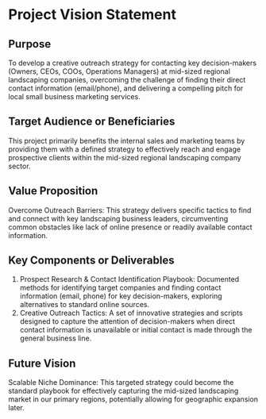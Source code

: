 # Project Vision Statement

## Purpose
To develop a creative outreach strategy for contacting key decision-makers (Owners, CEOs, COOs, Operations Managers) at mid-sized regional landscaping companies, overcoming the challenge of finding their direct contact information (email/phone), and delivering a compelling pitch for local small business marketing services.

## Target Audience or Beneficiaries
This project primarily benefits the internal sales and marketing teams by providing them with a defined strategy to effectively reach and engage prospective clients within the mid-sized regional landscaping company sector.

## Value Proposition
Overcome Outreach Barriers: This strategy delivers specific tactics to find and connect with key landscaping business leaders, circumventing common obstacles like lack of online presence or readily available contact information.

## Key Components or Deliverables
1.  Prospect Research & Contact Identification Playbook: Documented methods for identifying target companies and finding contact information (email, phone) for key decision-makers, exploring alternatives to standard online sources.
2.  Creative Outreach Tactics: A set of innovative strategies and scripts designed to capture the attention of decision-makers when direct contact information is unavailable or initial contact is made through the general business line.

## Future Vision
Scalable Niche Dominance: This targeted strategy could become the standard playbook for effectively capturing the mid-sized landscaping market in our primary regions, potentially allowing for geographic expansion later. 